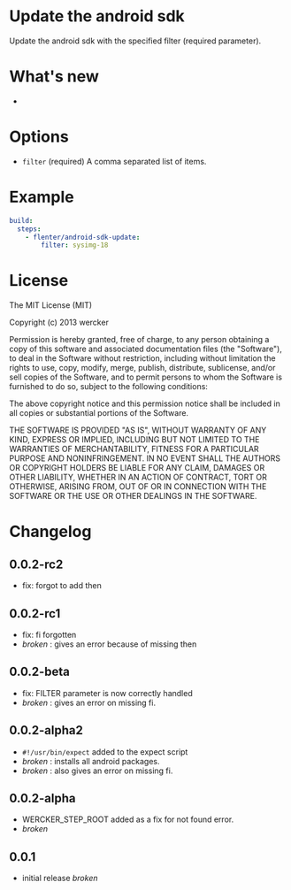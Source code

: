 # Update the android sdk

Update the android sdk with the specified filter (required parameter).


# What's new

-

# Options

* `filter` (required) A comma separated list of items.

# Example

```yaml
build:
  steps:
    - flenter/android-sdk-update:
        filter: sysimg-18
```

# License

The MIT License (MIT)

Copyright (c) 2013 wercker

Permission is hereby granted, free of charge, to any person obtaining a copy of
this software and associated documentation files (the "Software"), to deal in
the Software without restriction, including without limitation the rights to
use, copy, modify, merge, publish, distribute, sublicense, and/or sell copies of
the Software, and to permit persons to whom the Software is furnished to do so,
subject to the following conditions:

The above copyright notice and this permission notice shall be included in all
copies or substantial portions of the Software.

THE SOFTWARE IS PROVIDED "AS IS", WITHOUT WARRANTY OF ANY KIND, EXPRESS OR
IMPLIED, INCLUDING BUT NOT LIMITED TO THE WARRANTIES OF MERCHANTABILITY, FITNESS
FOR A PARTICULAR PURPOSE AND NONINFRINGEMENT. IN NO EVENT SHALL THE AUTHORS OR
COPYRIGHT HOLDERS BE LIABLE FOR ANY CLAIM, DAMAGES OR OTHER LIABILITY, WHETHER
IN AN ACTION OF CONTRACT, TORT OR OTHERWISE, ARISING FROM, OUT OF OR IN
CONNECTION WITH THE SOFTWARE OR THE USE OR OTHER DEALINGS IN THE SOFTWARE.

# Changelog

## 0.0.2-rc2

- fix: forgot to add then

## 0.0.2-rc1

- fix: fi forgotten
- *broken* : gives an error because of missing then

## 0.0.2-beta

- fix: FILTER parameter is now correctly handled
- *broken* : gives an error on missing fi.

## 0.0.2-alpha2

- `#!/usr/bin/expect` added to the expect script
- *broken* : installs all android packages.
- *broken* : also gives an error on missing fi.


## 0.0.2-alpha

- WERCKER_STEP_ROOT added as a fix for not found error.
- *broken*

## 0.0.1

- initial release *broken*
